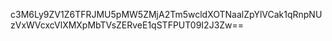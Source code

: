 c3M6Ly9ZV1Z6TFRJMU5pMW5ZMjA2Tm5wcldXOTNaalZpYlVCak1qRnpNUzVxWVcxcVlXMXpMbTVsZERveE1qSTFPUT09I2J3Zw==
